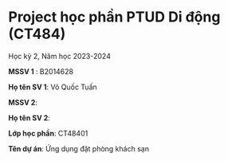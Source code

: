 # Project học phần PTUD Di động (CT484)

Học kỳ 2, Năm học 2023-2024

**MSSV 1** : B2014628

**Họ tên SV 1**: Võ Quốc Tuấn

**MSSV 2**:

**Họ tên SV 2**:

**Lớp học phần**: CT48401

**Tên dự án**: Ứng dụng đặt phòng khách sạn

